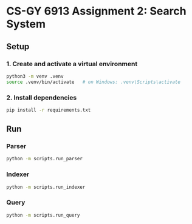 # CS-GY 6913 Assignment 2: Search System

## Setup

### 1. Create and activate a virtual environment

```bash
python3 -m venv .venv
source .venv/bin/activate   # on Windows: .venv\Scripts\activate
```

### 2. Install dependencies

```bash
pip install -r requirements.txt
```

## Run

### Parser

```bash
python -m scripts.run_parser
```

### Indexer

```bash
python -m scripts.run_indexer
```

### Query

```bash
python -m scripts.run_query
```
